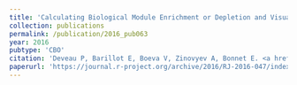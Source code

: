 ```yaml
---
title: 'Calculating Biological Module Enrichment or Depletion and Visualizing Data on Large-scale Molecular Maps with ACSNMineR and RNaviCell Packages'
collection: publications
permalink: /publication/2016_pub063
year: 2016
pubtype: 'CBO'
citation: 'Deveau P, Barillot E, Boeva V, Zinovyev A, Bonnet E. <a href="https://journal.r-project.org/archive/2016/RJ-2016-047/index.html">Calculating Biological Module Enrichment or Depletion and Visualizing Data on Large-scale Molecular Maps with ACSNMineR and RNaviCell Packages</a>. <i>R journal</i> 2016, 8:293-306.'
paperurl: 'https://journal.r-project.org/archive/2016/RJ-2016-047/index.html'
---
```

